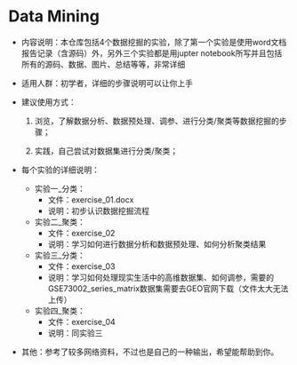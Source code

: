 # Data Mining

- 内容说明：本仓库包括4个数据挖掘的实验，除了第一个实验是使用word文档报告记录（含源码）外，另外三个实验都是用jupter notebook所写并且包括所有的源码、数据、图片、总结等等，非常详细

- 适用人群：初学者，详细的步骤说明可以让你上手

- 建议使用方式：

  1. 浏览，了解数据分析、数据预处理、调参、进行分类/聚类等数据挖掘的步骤；

  2. 实践，自己尝试对数据集进行分类/聚类；

- 每个实验的详细说明：
  - 实验一_分类：
    - 文件：exercise_01.docx
    - 说明：初步认识数据挖掘流程
  - 实验二_聚类：
    - 文件：exercise_02
    - 说明：学习如何进行数据分析和数据预处理、如何分析聚类结果
  - 实验三_分类：
    - 文件：exercise_03
    - 说明：学习如何处理现实生活中的高维数据集、如何调参，需要的GSE73002_series_matrix数据集需要去GEO官网下载（文件太大无法上传）
  - 实验四_聚类：
    - 文件：exercise_04
    - 说明：同实验三

- 其他：参考了较多网络资料，不过也是自己的一种输出，希望能帮助到你。
